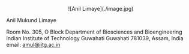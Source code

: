 <p align="center">
![Anil Limaye](./image.jpg)


Anil Mukund Limaye

Room No. 305, O Block
Department of Biosciences and Bioengineering
Indian Institute of Technology Guwahati
Guwahati 781039, Assam, India
email: amul@iitg.ac.in





</p>
